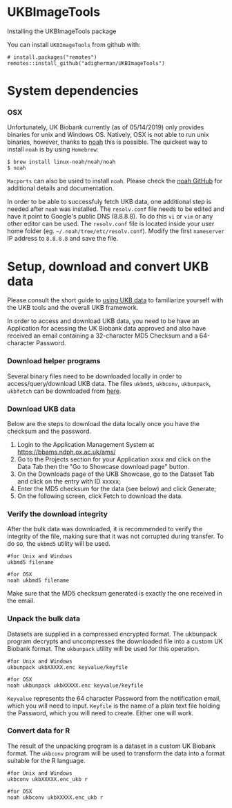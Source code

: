 # UKBImageTools
Installing the UKBImageTools package

You can install `UKBImageTools` from github with:
``` {r}
# install.packages("remotes")
remotes::install_github("adigherman/UKBImageTools")
```

# System dependencies

### OSX
Unfortunately, UK Biobank currently (as of 05/14/2019) only provides binaries for unix and Windows OS. Natively, OSX is not able to run unix binaries, however, thanks to [noah](https://github.com/linux-noah/noah) this is possible. The quickest way to install `noah` is by using `Homebrew`:
```
$ brew install linux-noah/noah/noah
$ noah
```
`Macports` can also be usied to install `noah`. Please check the [noah GitHub](https://github.com/linux-noah/noah) for additional details and documentation.

In order to be able to successfuly fetch UKB data, one additional step is needed after `noah` was installed. The `resolv.conf` file needs to be edited and have it point to Google's public DNS (8.8.8.8). To do this `vi` or `vim` or any other editor can be used. The `resolv.conf` file is located inside your user home folder (eg. `~/.noah/tree/etc/resolv.conf`). Modify the first `nameserver` IP address to `8.8.8.8` and save the file. 

# Setup, download and convert UKB data
Please consult the short guide to [using UKB data](https://biobank.ndph.ox.ac.uk/showcase/exinfo.cgi?src=accessing_data_guide) to familiarize yourself with the UKB tools and the overall UKB framework.

In order to access and download UKB data, you need to be have an Application for acessing the UK Biobank data approved and also have received an email containing a 32-character MD5 Checksum and a 64-character Password. 

### Download helper programs
Several binary files need to be downloaded locally in order to access/query/download UKB data. The files `ukbmd5`, `ukbconv`, `ukbunpack`, `ukbfetch` can be downloaded from [here](http://biobank.ndph.ox.ac.uk/showcase/download.cgi).

### Download UKB data
Below are the steps to download the data locally once you have the checksum and the password.

1. Login to the Application Management System at https://bbams.ndph.ox.ac.uk/ams/
2. Go to the Projects section for your Application xxxx and click on the Data Tab then the "Go to Showcase download page" button.
3. On the Downloads page of the UKB Showcase, go to the Dataset Tab and click on the entry with ID xxxxx;
4. Enter the MD5 checksum for the data (see below) and click Generate;
5. On the following screen, click Fetch to download the data.

### Verify the download integrity
After the bulk data was downloaded, it is recommended to verify the integrity of the file, making sure that it was not corrupted during transfer. To do so, the `ukbmd5` utility will be used. 
```
#for Unix and Windows
ukbmd5 filename

#for OSX
noah ukbmd5 filename
```
Make sure that the MD5 checksum generated is exactly the one received in the email.

### Unpack the bulk data
Datasets are supplied in a compressed encrypted format. The ukbunpack program decrypts and uncompresses the downloaded file into a custom UK Biobank format. The `ukbunpack` utility will be used for this operation. 
```
#for Unix and Windows
ukbunpack ukbXXXXX.enc keyvalue/keyfile

#for OSX
noah ukbunpack ukbXXXXX.enc keyvalue/keyfile
```
`Keyvalue` represents the 64 character Password from the notification email, which you will need to input. `Keyfile` is the name of a plain text file holding the Password, which you will need to create. Either one will work.

### Convert data for R
The result of the unpacking program is a dataset in a custom UK Biobank format. The `ukbconv` program will be used to transform the data into a format suitable for the R language.
```
#for Unix and Windows
ukbconv ukbXXXXX.enc_ukb r

#for OSX
noah ukbconv ukbXXXXX.enc_ukb r
```
